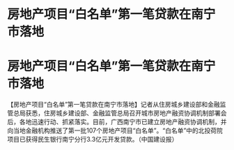 # 房地产项目“白名单”第一笔贷款在南宁市落地

# 房地产项目“白名单”第一笔贷款在南宁市落地

【房地产项目“白名单”第一笔贷款在南宁市落地】记者从住房城乡建设部和金融监管总局获悉，住房城乡建设部、金融监管总局召开城市房地产融资协调机制部署会后，各地迅速行动、抓紧落实。目前，广西南宁市已建立房地产融资协调机制，并向当地金融机构推送了第一批107个房地产项目“白名单”。“白名单”中的北投荷院项目已获得民生银行南宁分行3.3亿元开发贷款。（中国建设报）

